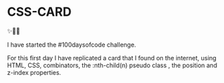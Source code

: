 # CSS-CARD


✨👩‍💻 

<p>I have started the #100daysofcode challenge.</p>

<p>For this first day I have replicated a card that I found on the internet, using HTML, CSS,
combinators, the :nth-child(n) pseudo class , the position and z-index properties.</p>

##
